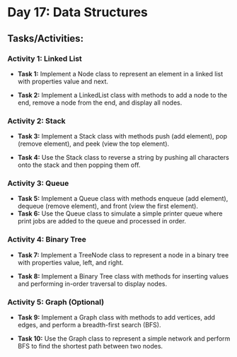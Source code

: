 # Day 17: Data Structures

## Tasks/Activities:

### Activity 1: Linked List

- __Task 1:__ Implement a Node class to represent an element in a linked list with properties value and next.

- __Task 2:__ Implement a LinkedList class with methods to add a node to the end, remove a node from the end, and display all nodes.

### Activity 2: Stack

- __Task 3:__ Implement a Stack class with methods push (add element), pop (remove element), and peek (view the top element).

- __Task 4:__ Use the Stack class to reverse a string by pushing all characters onto the stack and then popping them off.

### Activity 3: Queue

- __Task 5:__ Implement a Queue class with methods enqueue (add element), dequeue (remove element), and front (view the first element). 
- __Task 6:__ Use the Queue class to simulate a simple printer queue where print jobs are added to the queue and processed in order.

### Activity 4: Binary Tree

- __Task 7:__ Implement a TreeNode class to represent a node in a binary tree with properties value, left, and right.

- __Task 8:__ Implement a Binary Tree class with methods for inserting values and performing in-order traversal to display nodes.

### Activity 5: Graph (Optional)

- __Task 9:__ Implement a Graph class with methods to add vertices, add edges, and perform a breadth-first search (BFS).

- __Task 10:__ Use the Graph class to represent a simple network and perform BFS to find the shortest path between two nodes.